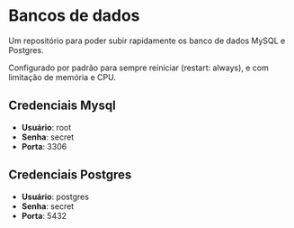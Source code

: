 # Bancos de dados
Um repositório para poder subir rapidamente os banco de dados MySQL e Postgres.

Configurado por padrão para sempre reiniciar (restart: always), e com limitação de memória e CPU.

## Credenciais Mysql
- **Usuário**: root
- **Senha**: secret
- **Porta**: 3306

## Credenciais Postgres
- **Usuário**: postgres
- **Senha**: secret
- **Porta**: 5432
